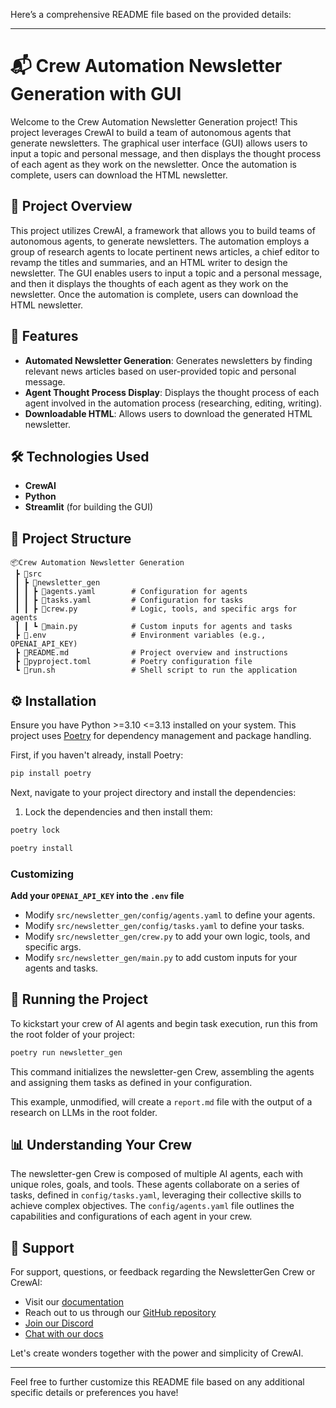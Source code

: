 Here’s a comprehensive README file based on the provided details:

---

# 📬 Crew Automation Newsletter Generation with GUI

Welcome to the Crew Automation Newsletter Generation project! This project leverages CrewAI to build a team of autonomous agents that generate newsletters. The graphical user interface (GUI) allows users to input a topic and personal message, and then displays the thought process of each agent as they work on the newsletter. Once the automation is complete, users can download the HTML newsletter.

## 📝 Project Overview

This project utilizes CrewAI, a framework that allows you to build teams of autonomous agents, to generate newsletters. The automation employs a group of research agents to locate pertinent news articles, a chief editor to revamp the titles and summaries, and an HTML writer to design the newsletter. The GUI enables users to input a topic and a personal message, and then it displays the thoughts of each agent as they work on the newsletter. Once the automation is complete, users can download the HTML newsletter.

## 🌟 Features

- **Automated Newsletter Generation**: Generates newsletters by finding relevant news articles based on user-provided topic and personal message.
- **Agent Thought Process Display**: Displays the thought process of each agent involved in the automation process (researching, editing, writing).
- **Downloadable HTML**: Allows users to download the generated HTML newsletter.

## 🛠️ Technologies Used

- **CrewAI**
- **Python**
- **Streamlit** (for building the GUI)

## 📂 Project Structure

```
📦Crew Automation Newsletter Generation
 ┣ 📂src
 ┃ ┣ 📂newsletter_gen
 ┃ ┃ ┣ 📜agents.yaml        # Configuration for agents
 ┃ ┃ ┣ 📜tasks.yaml         # Configuration for tasks
 ┃ ┃ ┣ 📜crew.py            # Logic, tools, and specific args for agents
 ┃ ┃ ┗ 📜main.py            # Custom inputs for agents and tasks
 ┣ 📜.env                   # Environment variables (e.g., OPENAI_API_KEY)
 ┣ 📜README.md              # Project overview and instructions
 ┣ 📜pyproject.toml         # Poetry configuration file
 ┗ 📜run.sh                 # Shell script to run the application
```

## ⚙️ Installation

Ensure you have Python >=3.10 <=3.13 installed on your system. This project uses [Poetry](https://python-poetry.org/) for dependency management and package handling.

First, if you haven't already, install Poetry:

```bash
pip install poetry
```

Next, navigate to your project directory and install the dependencies:

1. Lock the dependencies and then install them:

```bash
poetry lock
```

```bash
poetry install
```

### Customizing

**Add your `OPENAI_API_KEY` into the `.env` file**

- Modify `src/newsletter_gen/config/agents.yaml` to define your agents.
- Modify `src/newsletter_gen/config/tasks.yaml` to define your tasks.
- Modify `src/newsletter_gen/crew.py` to add your own logic, tools, and specific args.
- Modify `src/newsletter_gen/main.py` to add custom inputs for your agents and tasks.

## 🚀 Running the Project

To kickstart your crew of AI agents and begin task execution, run this from the root folder of your project:

```bash
poetry run newsletter_gen
```

This command initializes the newsletter-gen Crew, assembling the agents and assigning them tasks as defined in your configuration.

This example, unmodified, will create a `report.md` file with the output of a research on LLMs in the root folder.

## 📊 Understanding Your Crew

The newsletter-gen Crew is composed of multiple AI agents, each with unique roles, goals, and tools. These agents collaborate on a series of tasks, defined in `config/tasks.yaml`, leveraging their collective skills to achieve complex objectives. The `config/agents.yaml` file outlines the capabilities and configurations of each agent in your crew.

## 📧 Support

For support, questions, or feedback regarding the NewsletterGen Crew or CrewAI:
- Visit our [documentation](https://docs.crewai.com)
- Reach out to us through our [GitHub repository](https://github.com/joaomdmoura/crewai)
- [Join our Discord](https://discord.com/invite/X4JWnZnxPb)
- [Chat with our docs](https://chatg.pt/DWjSBZn)

Let's create wonders together with the power and simplicity of CrewAI.

---

Feel free to further customize this README file based on any additional specific details or preferences you have!
